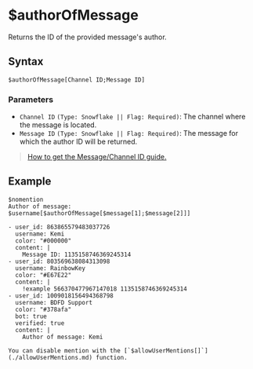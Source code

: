 # $authorOfMessage
Returns the ID of the provided message's author.

## Syntax
```
$authorOfMessage[Channel ID;Message ID]
```

### Parameters
- `Channel ID` `(Type: Snowflake || Flag: Required)`: The channel where the message is located.
- `Message ID` `(Type: Snowflake || Flag: Required)`: The message for which the author ID will be returned.

>  [How to get the Message/Channel ID guide.](https://support.discord.com/hc/en-us/articles/206346498-Where-can-I-find-my-User-Server-Message-ID-)

## Example
```
$nomention
Author of message: $username[$authorOfMessage[$message[1];$message[2]]]
```

``` discord yaml
- user_id: 863865579483037726
  username: Kemi
  color: "#000000"
  content: |
    Message ID: 1135158746369245314
- user_id: 803569638084313098
  username: RainbowKey
  color: "#E67E22"
  content: |
    !example 566370477967147018 1135158746369245314
- user_id: 1009018156494368798
  username: BDFD Support
  color: "#378afa"
  bot: true
  verified: true
  content: |
    Author of message: Kemi
```

```admonish note
You can disable mention with the [`$allowUserMentions[]`](./allowUserMentions.md) function.
